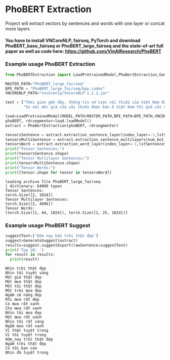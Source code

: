# PhoBERT Extraction
Project will extract vectors by sentences and words with one layer or concat more layers

#### You have to install VNCoreNLP, fairseq, PyTorch and download PhoBERT_base_fairseq or PhoBERT_large_fairseq and the state-of-art full paper as well as code here: https://github.com/VinAIResearch/PhoBERT

### Example usage PhoBERT Extraction

```python
from PhoBERTExtraction import LoadPretrainedModel,PhoBertExtraction,GenerateSuggest

MASTER_PATH="PhoBERT_large_fairseq"
BPE_PATH = "PhoBERT_large_fairseq/bpe.codes"
VNCORENLP_PATH="vncorenlp/VnCoreNLP-1.1.1.jar"

text = ["Thời gian gần đây, thông tin về việc vải thiều của Việt Nam đã được xuất khẩu sang Nhật và được bán với mức giá tốt khiến ai nấy đều rất vui mừng cho nền nông nghiệp nước nhà khi nông sản của chúng ta đã có thêm một bước tiến mới.",
        "So với mức giá của vải thiều được bán ở Việt Nam thì quả vải có giá 54k quả thật khiến nhiều người ngỡ ngàng. Tuy nhiên, nếu nhìn lại về quá trình trồng và tuyển chọn những quả vải đó, cho đến khi vận chuyển sang đến Nhật thì mức giá như trên có thể xem là khá hợp lý."]

load=LoadPretrainedModel(MODEL_PATH=MASTER_PATH,BPE_PATH=BPE_PATH,VNCORENLP_PATH=VNCORENLP_PATH)
phoBERT, rdrsegmenter=load.loadModel()
extract = PhoBertExtraction(phoBERT, rdrsegmenter)

tensorsSentence = extract.extraction_sentence_layer(index_layer=-1,lstSentences=text)
tensorsMultiSentence = extract.extraction_sentence_multilayers(num_bot_layers=4,lstSentences=text)
tensorsWord = extract.extraction_word_layer(index_layer=-1,lstSentences=text) 
print("Tensor Sentences:")
print(tensorsSentence.shape)
print("Tensor Multilayer Sentences:")
print(tensorsMultiSentence.shape)
print("Tensor Words:")
print([tensor.shape for tensor in tensorsWord])
```

```
loading archive file PhoBERT_large_fairseq
| dictionary: 64000 types
Tensor Sentences:
torch.Size([2, 1024])
Tensor Multilayer Sentences:
torch.Size([2, 4096])
Tensor Words:
[torch.Size([1, 44, 1024]), torch.Size([1, 25, 1024])]
```
### Example usage PhoBERT Suggest
```python
suggestText=['Hôm nay bầu trời thật đẹp']
suggest=GenerateSuggest(extract)
results=suggest.suggestExport(rawSentence=suggestText)
print('Top 20: ')
for result in results:
  print(result)
```

```
Nhìn trời thật đẹp 
Nhìn tôi tuyệt sáng 
Một gió thật đẹp 
Một mưa thật đẹp 
Một tôi thật đẹp 
Một trời mưa đẹp 
Ngắm sẽ nắng đẹp 
Khi mưa rất đẹp 
Có mưa rất xanh 
Cho mưa rất xanh 
Nhìn tôi mưa đẹp 
Một mưa rất xanh 
Nhìn tôi rất sáng 
Ngắm mưa rất xanh 
Vì thật tuyệt trong 
Vì tôi tuyệt trong 
Hôm_nay trời thật đẹp 
Ngắm trời thật đẹp 
Có tôi bạn cao 
Nhìn đã tuyệt trong 
```





